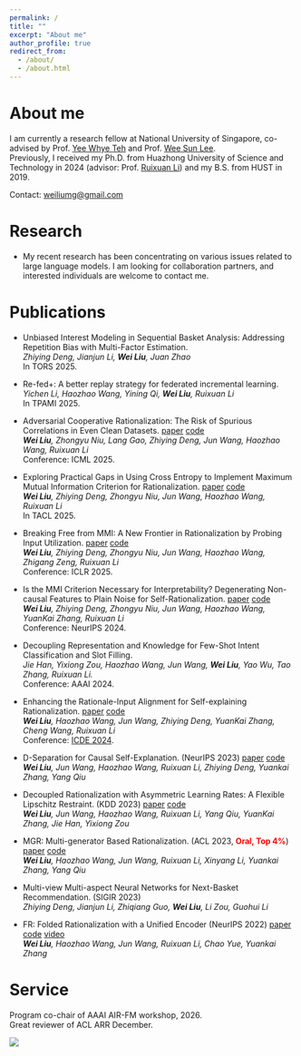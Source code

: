 ```yaml
---
permalink: /
title: ""
excerpt: "About me"
author_profile: true
redirect_from: 
  - /about/
  - /about.html
---
```


About me
====
I am currently a research fellow at National University of Singapore, co-advised by Prof. [Yee Whye Teh](https://www.stats.ox.ac.uk/~teh/) and Prof. [Wee Sun Lee](https://www.comp.nus.edu.sg/~leews/).   
Previously, I received my Ph.D. from Huazhong University of Science and Technology in 2024 (advisor: Prof. [Ruixuan Li](http://idc.hust.edu.cn/rxli/index.html)) and my B.S. from HUST in 2019.

Contact: weiliumg@gmail.com




Research
====


- My recent research has been concentrating on various issues related to large language models. I am looking for collaboration partners, and interested individuals are welcome to contact me.






Publications
====

- Unbiased Interest Modeling in Sequential Basket Analysis: Addressing Repetition Bias with Multi-Factor Estimation.  
*Zhiying Deng, Jianjun Li, __Wei Liu__, Juan Zhao*  
In TORS 2025. 

- Re-fed+: A better replay strategy for federated incremental learning.  
*Yichen Li, Haozhao Wang, Yining Qi, __Wei Liu__, Ruixuan Li*  
In TPAMI 2025. 

- Adversarial Cooperative Rationalization: The Risk of Spurious Correlations in Even Clean Datasets. [paper](https://arxiv.org/abs/2505.02118) [code](https://github.com/jugechengzi/Rationalization-A2I)    
*__Wei Liu__, Zhongyu Niu, Lang Gao, Zhiying Deng, Jun Wang, Haozhao Wang, Ruixuan Li*  
  Conference: ICML 2025.

- Exploring Practical Gaps in Using Cross Entropy to Implement Maximum Mutual Information Criterion for Rationalization. [paper](https://direct.mit.edu/tacl/article/doi/10.1162/tacl_a_00758/131564/Exploring-Practical-Gaps-in-Using-Cross-Entropy-to) [code](https://github.com/jugechengzi/Rationalization-VER)   
*__Wei Liu__, Zhiying Deng, Zhongyu Niu, Jun Wang, Haozhao Wang, Ruixuan Li*  
In TACL 2025.
 
- Breaking Free from MMI: A New Frontier in Rationalization by Probing Input Utilization. [paper](https://openreview.net/forum?id=WZ0s2smcKP) [code](https://github.com/jugechengzi/Rationalization-N2R)   
  *__Wei Liu__, Zhiying Deng, Zhongyu Niu, Jun Wang, Haozhao Wang, Zhigang Zeng, Ruixuan Li*  
  Conference: ICLR 2025.

-  Is the MMI Criterion Necessary for Interpretability? Degenerating Non-causal Features to Plain Noise for Self-Rationalization. [paper](https://arxiv.org/abs/2410.06003) [code](https://github.com/jugechengzi/Rationalization-MRD)   
*__Wei Liu__, Zhiying Deng, Zhongyu Niu, Jun Wang, Haozhao Wang, YuanKai Zhang, Ruixuan Li*  
Conference: NeurIPS 2024. 

- Decoupling Representation and Knowledge for Few-Shot Intent Classification and Slot Filling.  
*Jie Han, Yixiong Zou, Haozhao Wang, Jun Wang, __Wei Liu__, Yao Wu, Tao Zhang, Ruixuan Li.*  
Conference: AAAI 2024.

- Enhancing the Rationale-Input Alignment for Self-explaining Rationalization. [paper](https://arxiv.org/abs/2312.04103) [code](https://github.com/jugechengzi/dar)  
*__Wei Liu__, Haozhao Wang, Jun Wang, Zhiying Deng, YuanKai Zhang, Cheng Wang, Ruixuan Li*  
Conference: [ICDE 2024](https://icde2024.github.io/).

- D-Separation for Causal Self-Explanation. (NeurIPS 2023)   [paper](https://arxiv.org/abs/2309.13391) [code](https://github.com/jugechengzi/Rationalization-MCD)       
*__Wei Liu__, Jun Wang, Haozhao Wang,  Ruixuan Li, Zhiying Deng, Yuankai Zhang, Yang Qiu*  

- Decoupled Rationalization with Asymmetric Learning Rates: A Flexible Lipschitz Restraint. (KDD 2023) [paper](https://dl.acm.org/doi/abs/10.1145/3580305.3599299) [code](https://github.com/jugechengzi/Rationalization-DR)  
*__Wei Liu__, Jun Wang, Haozhao Wang, Ruixuan Li, Yang Qiu, YuanKai Zhang, Jie Han, Yixiong Zou*

- MGR: Multi-generator Based Rationalization. (ACL 2023, **<font color=red>Oral, Top 4%</font>**) [paper](https://arxiv.org/abs/2305.04492) [code](https://github.com/jugechengzi/Rationalization-MGR)    
*__Wei Liu__, Haozhao Wang, Jun Wang, Ruixuan Li, Xinyang Li, Yuankai Zhang, Yang Qiu*

- Multi-view Multi-aspect Neural Networks for Next-Basket Recommendation. (SIGIR 2023)  
*Zhiying Deng, Jianjun Li, Zhiqiang Guo, __Wei Liu__, Li Zou, Guohui Li*

- FR: Folded Rationalization with a Unified Encoder (NeurIPS 2022) [paper](https://arxiv.org/pdf/2209.08285.pdf) [code](https://github.com/jugechengzi/FR) [video](https://slideslive.com/38990450/fr-folded-rationalization-with-a-unified-encoder?ref=search-presentations-folded+rationalization)  
    *__Wei Liu__, Haozhao Wang, Jun Wang, Ruixuan Li, Chao Yue, Yuankai Zhang*

Service
====
Program co-chair of AAAI AIR-FM workshop, 2026.   
Great reviewer of ACL ARR December.
    
    

<a href="https://clustrmaps.com/site/1c89y" title="ClustrMaps"><img src="//www.clustrmaps.com/map_v2.png?d=GbeRkUaa1BgogUCGorQ2dSq_oHkKdq8nu9SvmgnN9dw&cl=ffffff"></a>
